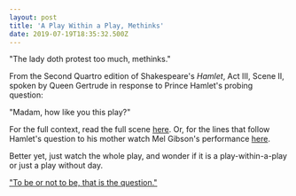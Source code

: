 ```yaml
---
layout: post
title: 'A Play Within a Play, Methinks'
date: 2019-07-19T18:35:32.500Z
---
```

"The lady doth protest too much, methinks."

From the Second Quartro edition of Shakespeare's _Hamlet_, Act III, Scene II, spoken by Queen Gertrude in response to Prince Hamlet's probing question:

"Madam, how like you this play?"

For the full context, read the full scene [here](http://shakespeare.mit.edu/hamlet/hamlet.3.2.html). Or, for the lines that follow Hamlet's question to his mother watch Mel Gibson's performance [here](https://www.youtube.com/watch?v=KOGjVUa_iIE). 

Better yet, just watch the whole play, and wonder if it is a play-within-a-play or just a play without day.

["To be or not to be, that is the question."](https://www.youtube.com/watch?v=Vf2TpWsPvgI)
